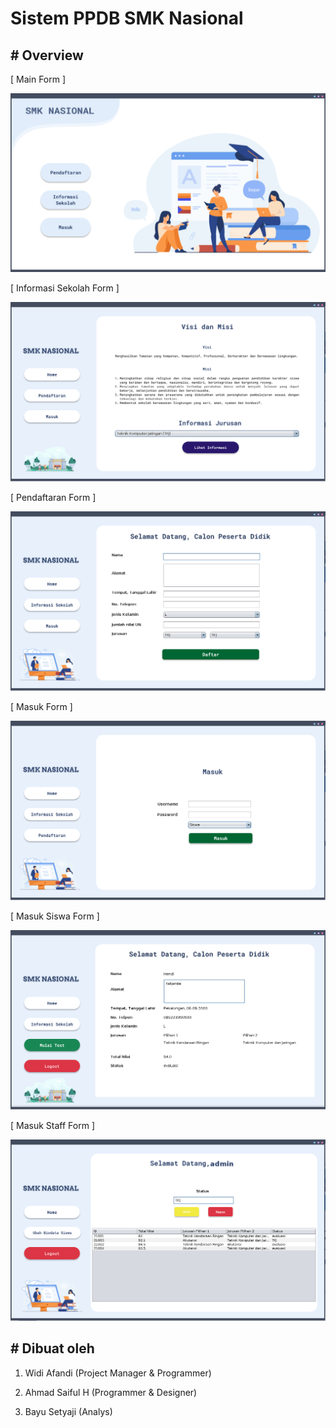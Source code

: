 # Sistem PPDB SMK Nasional

## # Overview
[ Main Form ]

![main](Overview/main.png)


[ Informasi Sekolah Form ]

![informasi sekolah](Overview/informasiSekolah.png)


[ Pendaftaran Form ]

![pendaftaran](Overview/pendaftaran.png)


[ Masuk Form ]

![masuk](Overview/masuk.png)


[ Masuk Siswa Form ]

![masuk sebagai siswa](Overview/siswa.png)


[ Masuk Staff Form ]

![masuk sebagai staff](Overview/staff.png)


## # Dibuat oleh
1. Widi Afandi (Project Manager & Programmer)

2. Ahmad Saiful H (Programmer & Designer)

3. Bayu Setyaji (Analys)
